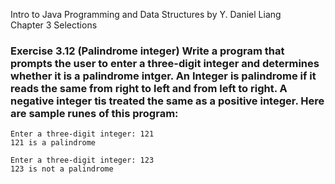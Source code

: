 Intro to Java Programming and Data Structures by Y. Daniel Liang <br/>
Chapter 3 Selections

### Exercise 3.12 (Palindrome integer) Write a program that prompts the user to enter a three-digit integer and determines whether it is a palindrome intger. An Integer is palindrome if it reads the same from right to left and from left to right. A negative integer tis treated the same as a positive integer. Here are sample runes of this program:

    Enter a three-digit integer: 121
    121 is a palindrome
    
    Enter a three-digit integer: 123
    123 is not a palindrome
